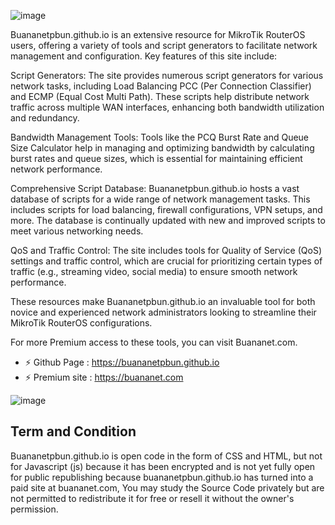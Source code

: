 ![image](https://user-images.githubusercontent.com/42666125/202864286-43913603-5fae-4532-a329-36f26c547c5a.png)

Buananetpbun.github.io is an extensive resource for MikroTik RouterOS users, offering a variety of tools and script generators to facilitate network management and configuration. Key features of this site include:

Script Generators: The site provides numerous script generators for various network tasks, including Load Balancing PCC (Per Connection Classifier) and ECMP (Equal Cost Multi Path). These scripts help distribute network traffic across multiple WAN interfaces, enhancing both bandwidth utilization and redundancy​​.

Bandwidth Management Tools: Tools like the PCQ Burst Rate and Queue Size Calculator help in managing and optimizing bandwidth by calculating burst rates and queue sizes, which is essential for maintaining efficient network performance​.

Comprehensive Script Database: Buananetpbun.github.io hosts a vast database of scripts for a wide range of network management tasks. This includes scripts for load balancing, firewall configurations, VPN setups, and more. The database is continually updated with new and improved scripts to meet various networking needs​​.

QoS and Traffic Control: The site includes tools for Quality of Service (QoS) settings and traffic control, which are crucial for prioritizing certain types of traffic (e.g., streaming video, social media) to ensure smooth network performance​​.

These resources make Buananetpbun.github.io an invaluable tool for both novice and experienced network administrators looking to streamline their MikroTik RouterOS configurations.

For more Premium access to these tools, you can visit Buananet.com.
- ⚡ Github Page : https://buananetpbun.github.io
- ⚡ Premium site : https://buananet.com

![image](https://github.com/buananetpbun/buananetpbun.github.io/assets/42666125/e14ac5c1-4438-4766-808b-9de42218ee81)

## <b>Term and Condition</b><br>
Buananetpbun.github.io is open code in the form of CSS and HTML, but not for Javascript (js) because it has been encrypted and is not yet fully open for public republishing because buananetpbun.github.io has turned into a paid site at buananet.com, You may study the Source Code privately but are not permitted to redistribute it for free or resell it without the owner's permission.


